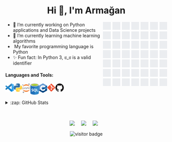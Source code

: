 
<h1 align="center">Hi 👋, I'm Armağan</h1>

<img align="right" alt="GIF" src="https://github.com/ArmiTheWiz/ArmiTheWiz/blob/main/code.gif?raw=true" width="200" height="200" />

                                                                                                                                                  
- 🔭 I’m currently working on Python applications and Data Science projects
- 🌱 I’m currently learning machine learning algorithms
- <img width="12" src="https://cdn3.iconfinder.com/data/icons/logos-and-brands-adobe/512/267_Python-512.png" alt="" /> My favorite programming language is Python
- ✨ Fun fact: In Python 3, ಠ_ಠ is a valid identifier



#### Languages and Tools:
<img align="left" alt="Visual Studio Code" width="26px" src="https://github.com/ArmiTheWiz/ArmiTheWiz/blob/main/icons/vscode.png"/>
<img align="left" alt="python" width="26px" src="https://github.com/ArmiTheWiz/ArmiTheWiz/blob/main/icons/python.png"/>
<img align="left" alt="Jupyter" width="26px" src="https://github.com/ArmiTheWiz/ArmiTheWiz/blob/main/icons/jupyter.png"/>
<img align="left" alt="SQL" width="26px" src="https://github.com/ArmiTheWiz/ArmiTheWiz/blob/main/icons/sql.png"/>
<img align="left" alt="cpp" width="26px" src="https://github.com/ArmiTheWiz/ArmiTheWiz/blob/main/icons/cpp.png"/>
<img align="left" alt="Git" width="26px" src="https://github.com/ArmiTheWiz/ArmiTheWiz/blob/main/icons/git.png"/>
<img align="left" alt="GitHub" width="26px" src="https://raw.githubusercontent.com/github/explore/78df643247d429f6cc873026c0622819ad797942/topics/github/github.png"/>



<br /> 
<br /> 
<br /> 

<details>
  <summary>:zap: GitHub Stats</summary>
  
<img height="150px" align="center" alt="Armağan's GitHub Stats" src="https://github-readme-stats.vercel.app/api?username=ArmiTheWiz&theme=vue-dark&show_icons=true" /><img height="150px" align="center" alt="Armağan's GitHub Top Languages" src="https://github-readme-stats.vercel.app/api/top-langs/?username=ArmiTheWiz&theme=vue-dark" />
</details>

<br /> 

<br /> 

<p align="center">
  <a href="mailto:m.a.kandemir@hotmail.com?subject=Olá%20Bruno%20Tacca"><img src="https://img.shields.io/badge/email-%23D14836.svg?&style=for-the-badge&logo=gmail&logoColor=white" /></a>&nbsp;&nbsp;&nbsp;&nbsp;
  <a href="https://www.linkedin.com/in/mustafaarmagankandemir/"><img src="https://img.shields.io/badge/linkedin-%230077B5.svg?&style=for-the-badge&logo=linkedin&logoColor=white" /></a>&nbsp;&nbsp;&nbsp;&nbsp;
  <a href="https://twitter.com/armagankandemir"><img src="https://img.shields.io/badge/twitter-%231DA1F2.svg?&style=for-the-badge&logo=twitter&logoColor=white" /></a>&nbsp;&nbsp;&nbsp;&nbsp;
  </a>
</p>


<p  align="center">
  <img src="https://visitor-badge.glitch.me/badge?page_id=ArmiTheWiz.ArmiTheWiz" alt="visitor badge"/>
</p>
<!--
**ArmiTheWiz/ArmiTheWiz** is a ✨ _special_ ✨ repository because its `README.md` (this file) appears on your GitHub profile.

Here are some ideas to get you started:

- 🔭 I’m currently working on ...
- 🌱 I’m currently learning ...
- 👯 I’m looking to collaborate on ...
- 🤔 I’m looking for help with ...
- 💬 Ask me about ...
- 📫 How to reach me: ...
- 😄 Pronouns: ...
-->
